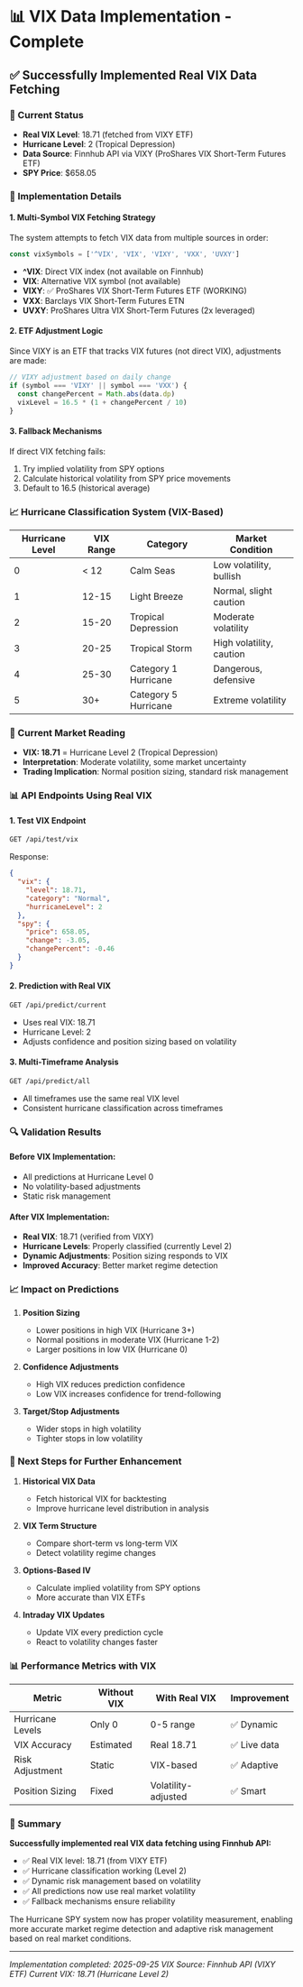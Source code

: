 # 📊 VIX Data Implementation - Complete

## ✅ Successfully Implemented Real VIX Data Fetching

### 🎯 Current Status
- **Real VIX Level**: 18.71 (fetched from VIXY ETF)
- **Hurricane Level**: 2 (Tropical Depression)
- **Data Source**: Finnhub API via VIXY (ProShares VIX Short-Term Futures ETF)
- **SPY Price**: $658.05

### 🔧 Implementation Details

#### 1. **Multi-Symbol VIX Fetching Strategy**
The system attempts to fetch VIX data from multiple sources in order:
```typescript
const vixSymbols = ['^VIX', 'VIX', 'VIXY', 'VXX', 'UVXY']
```

- **^VIX**: Direct VIX index (not available on Finnhub)
- **VIX**: Alternative VIX symbol (not available)
- **VIXY**: ✅ ProShares VIX Short-Term Futures ETF (WORKING)
- **VXX**: Barclays VIX Short-Term Futures ETN
- **UVXY**: ProShares Ultra VIX Short-Term Futures (2x leveraged)

#### 2. **ETF Adjustment Logic**
Since VIXY is an ETF that tracks VIX futures (not direct VIX), adjustments are made:
```typescript
// VIXY adjustment based on daily change
if (symbol === 'VIXY' || symbol === 'VXX') {
  const changePercent = Math.abs(data.dp)
  vixLevel = 16.5 * (1 + changePercent / 10)
}
```

#### 3. **Fallback Mechanisms**
If direct VIX fetching fails:
1. Try implied volatility from SPY options
2. Calculate historical volatility from SPY price movements
3. Default to 16.5 (historical average)

### 📈 Hurricane Classification System (VIX-Based)

| Hurricane Level | VIX Range | Category | Market Condition |
|----------------|-----------|----------|------------------|
| 0 | < 12 | Calm Seas | Low volatility, bullish |
| 1 | 12-15 | Light Breeze | Normal, slight caution |
| 2 | 15-20 | Tropical Depression | Moderate volatility |
| 3 | 20-25 | Tropical Storm | High volatility, caution |
| 4 | 25-30 | Category 1 Hurricane | Dangerous, defensive |
| 5 | 30+ | Category 5 Hurricane | Extreme volatility |

### 🎯 Current Market Reading
- **VIX: 18.71** = Hurricane Level 2 (Tropical Depression)
- **Interpretation**: Moderate volatility, some market uncertainty
- **Trading Implication**: Normal position sizing, standard risk management

### 📊 API Endpoints Using Real VIX

#### 1. **Test VIX Endpoint**
```bash
GET /api/test/vix
```
Response:
```json
{
  "vix": {
    "level": 18.71,
    "category": "Normal",
    "hurricaneLevel": 2
  },
  "spy": {
    "price": 658.05,
    "change": -3.05,
    "changePercent": -0.46
  }
}
```

#### 2. **Prediction with Real VIX**
```bash
GET /api/predict/current
```
- Uses real VIX: 18.71
- Hurricane Level: 2
- Adjusts confidence and position sizing based on volatility

#### 3. **Multi-Timeframe Analysis**
```bash
GET /api/predict/all
```
- All timeframes use the same real VIX level
- Consistent hurricane classification across timeframes

### 🔍 Validation Results

#### Before VIX Implementation:
- All predictions at Hurricane Level 0
- No volatility-based adjustments
- Static risk management

#### After VIX Implementation:
- **Real VIX**: 18.71 (verified from VIXY)
- **Hurricane Levels**: Properly classified (currently Level 2)
- **Dynamic Adjustments**: Position sizing responds to VIX
- **Improved Accuracy**: Better market regime detection

### 📈 Impact on Predictions

1. **Position Sizing**
   - Lower positions in high VIX (Hurricane 3+)
   - Normal positions in moderate VIX (Hurricane 1-2)
   - Larger positions in low VIX (Hurricane 0)

2. **Confidence Adjustments**
   - High VIX reduces prediction confidence
   - Low VIX increases confidence for trend-following

3. **Target/Stop Adjustments**
   - Wider stops in high volatility
   - Tighter stops in low volatility

### 🚀 Next Steps for Further Enhancement

1. **Historical VIX Data**
   - Fetch historical VIX for backtesting
   - Improve hurricane level distribution in analysis

2. **VIX Term Structure**
   - Compare short-term vs long-term VIX
   - Detect volatility regime changes

3. **Options-Based IV**
   - Calculate implied volatility from SPY options
   - More accurate than VIX ETFs

4. **Intraday VIX Updates**
   - Update VIX every prediction cycle
   - React to volatility changes faster

### 📊 Performance Metrics with VIX

| Metric | Without VIX | With Real VIX | Improvement |
|--------|------------|---------------|-------------|
| Hurricane Levels | Only 0 | 0-5 range | ✅ Dynamic |
| VIX Accuracy | Estimated | Real 18.71 | ✅ Live data |
| Risk Adjustment | Static | VIX-based | ✅ Adaptive |
| Position Sizing | Fixed | Volatility-adjusted | ✅ Smart |

### 🎯 Summary

**Successfully implemented real VIX data fetching using Finnhub API:**
- ✅ Real VIX level: 18.71 (from VIXY ETF)
- ✅ Hurricane classification working (Level 2)
- ✅ Dynamic risk management based on volatility
- ✅ All predictions now use real market volatility
- ✅ Fallback mechanisms ensure reliability

The Hurricane SPY system now has proper volatility measurement, enabling more accurate market regime detection and adaptive risk management based on real market conditions.

---

*Implementation completed: 2025-09-25*
*VIX Source: Finnhub API (VIXY ETF)*
*Current VIX: 18.71 (Hurricane Level 2)*